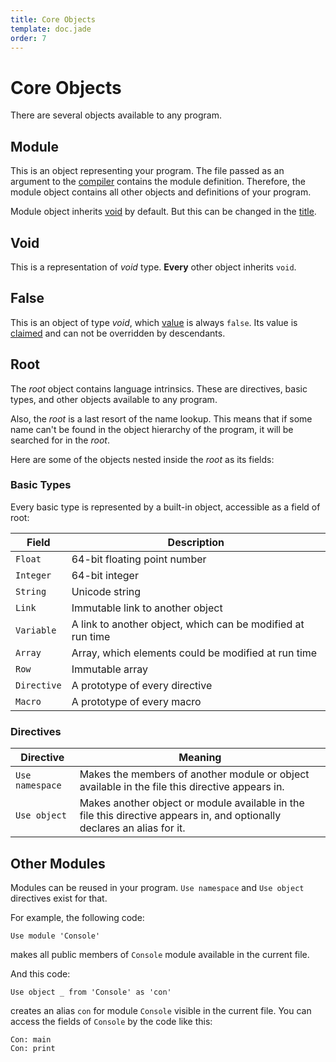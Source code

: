 ```yaml
---
title: Core Objects
template: doc.jade
order: 7
---
```


Core Objects
============
<!--
Copyright (C) 2010-2013 Ruslan Lopatin.
Permission is granted to copy, distribute and/or modify this document
under the terms of the GNU Free Documentation License, Version 1.3
or any later version published by the Free Software Foundation;
with no Invariant Sections, no Front-Cover Texts, and no Back-Cover Texts.
A copy of the license is included in the section entitled "GNU
Free Documentation License".
-->

There are several objects available to any program.


Module
------

This is an object representing your program. The file passed as an argument to
the [compiler](/docs/sources/o42ac.html) contains the module definition.
Therefore, the module object contains all other objects and definitions of your
program.

Module object inherits [void](#void) by default. But this can be changed in the
[title](/docs/sources/file.html#title).


Void
----

This is a representation of _void_ type. __Every__ other object inherits `void`.


False
-----

This is an object of type _void_, which [value](/docs/objects/value.html) is
always `false`. Its value is [claimed](/docs/sentences/claim.html) and can not
be overridden by descendants.


Root
----

The _root_ object contains language intrinsics. These are directives, basic
types, and other objects available to any program.

Also, the _root_ is a last resort of the name lookup. This means that if some
name can't be found in the object hierarchy of the program, it will be searched
for in the _root_.

Here are some of the objects nested inside the _root_ as its fields:


### Basic Types ###

Every basic type is represented by a built-in object, accessible as a field of root:

| Field       | Description
|-------------|-------------
| `Float`     | 64-bit floating point number
| `Integer`   | 64-bit integer
| `String`    | Unicode string
| `Link`      | Immutable link to another object
| `Variable`  | A link to another object, which can be modified at run time
| `Array`     | Array, which elements could be modified at run time
| `Row`       | Immutable array
| `Directive` | A prototype of every directive
| `Macro`     | A prototype of every macro


### Directives ###

| Directive       | Meaning
|-----------------|---------
| `Use namespace` | Makes the members of another module or object available in the file this directive appears in.
| `Use object`    | Makes another object or module available in the file this directive appears in, and optionally declares an alias for it. |


Other Modules
-------------

Modules can be reused in your program. `Use namespace` and `Use object`
directives exist for that.

For example, the following code:
```o42a
Use module 'Console'
```

makes all public members of `Console` module available in the current file.

And this code:
```o42a
Use object _ from 'Console' as 'con'
```
creates an alias `con` for module `Console` visible in the current file. You can
access the fields of `Console` by the code like this:
```o42a
Con: main
Con: print
```
